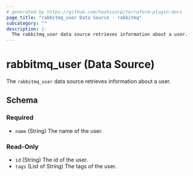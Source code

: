 ```yaml
---
# generated by https://github.com/hashicorp/terraform-plugin-docs
page_title: "rabbitmq_user Data Source - rabbitmq"
subcategory: ""
description: |-
  The rabbitmq_user data source retrieves information about a user.
---
```


# rabbitmq_user (Data Source)

The `rabbitmq_user` data source retrieves information about a user.



<!-- schema generated by tfplugindocs -->
## Schema

### Required

- `name` (String) The name of the user.

### Read-Only

- `id` (String) The id of the user.
- `tags` (List of String) The tags of the user.
